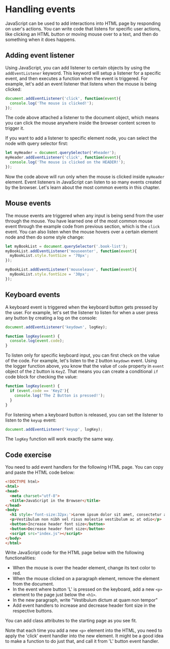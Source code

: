 # Handling events

JavaScript can be used to add interactions into HTML page by responding on user's actions. You can write code that listens for specific user actions, like clicking an HTML button or moving mouse over to a text, and then do something when it does happens.

## Adding event listener

Using JavaScript, you can add listener to certain objects by using the `addEventListener` keyword. This keyword will setup a listener for a specific event, and then executes a function when the event is triggered. For example, let's add an event listener that listens when the mouse is being clicked:

```js
document.addEventListener('click', function(event){
  console.log('The mouse is clicked!');
});
```

The code above attached a listener to the document object, which means you can click the mouse anywhere inside the browser content screen to trigger it.

If you want to add a listener to specific element node, you can select the node with query selector first:

```js
let myHeader = document.querySelector('#header');
myHeader.addEventListener('click', function(event){
  console.log('The mouse is clicked on the HEADER!');
});
```

Now the code above will run only when the mouse is clicked inside `myHeader` element. Event listeners in JavaScript can listen to so many events created by the browser. Let's learn about the most common events in this chapter.

## Mouse events

The mouse events are triggered when any input is being send from the user through the mouse. You have learned one of the most common mouse event through the example code from previous section, which is the `click` event. You can also listen when the mouse hovers over a certain element node and then do some style change:

```js
let myBookList = document.querySelector('.book-list');
myBookList.addEventListener('mouseenter', function(event){
  myBookList.style.fontSize = '70px';
});

myBookList.addEventListener('mouseleave', function(event){
  myBookList.style.fontSize = '30px';
});
```

## Keyboard events

A keyboard event is triggered when the keyboard button gets pressed by the user. For example, let's set the listener to listen for when a user press any button by creating a log on the console:

```js
document.addEventListener('keydown', logKey);

function logKey(event) {
  console.log(event.code);
}
```

To listen only for specific keyboard input, you can first check on the value of the code. For example, let's listen to the `Z` button `keydown` event. Using the logger function above, you know that the value of `code` property in `event` object of the `Z` button is `KeyZ`. That means you can create a conditional `if` code block for checking the value:

```js
function logKey(event) {
  if (event.code == 'KeyZ'){
    console.log('The Z Button is pressed!');
  }
}
```

For listening when a keyboard button is released, you can set the listener to listen to the `keyup` event:

```js
document.addEventListener('keyup', logKey);
```

The `logKey` function will work exactly the same way.

## Code exercise

You need to add event handlers for the following HTML page. You can copy and paste the HTML code below:

```html
<!DOCTYPE html>
<html>
<head>
  <meta charset="utf-8">
  <title>JavaScript in the Browser</title>
</head>
<body>
  <h1 style='font-size:32px;'>Lorem ipsum dolor sit amet, consectetur adipiscing elit</h1>
  <p>Vestibulum non nibh vel risus molestie vestibulum ac at odio</p>
  <button>Increase header font size</button>
  <button>Decrease header font size</button>
  <script src="index.js"></script>
</body>
</html>
```

Write JavaScript code for the HTML page below with the following functionalities:

* When the mouse is over the header element, change its text color to red.
* When the mouse clicked on a paragraph element, remove the element from the document.
* In the event where button 'L' is pressed on the keyboard, add a new `<p>` element to the page just below the `<h1>`.
* In the new paragraph, write "Vestibulum dictum at quam non tempor"
* Add event handlers to increase and decrease header font size in the respective buttons.

You can add class attributes to the starting page as you see fit.

Note that each time you add a new `<p>` element into the HTML, you need to apply the 'click' event handler into the new element. It might be a good idea to make a function to do just that, and call it from 'L' button event handler.